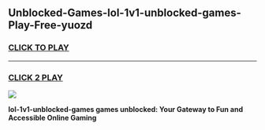 
## Unblocked-Games-lol-1v1-unblocked-games-Play-Free-yuozd
<h3>
<a href="https://premium76.site?title=lol-1v1-unblocked-games&ref=18A1">CLICK TO PLAY</a></h3>
<hr>

<h3>
<a href="https://premium76.site?title=lol-1v1-unblocked-games&ref=18A1">CLICK 2 PLAY</a>
  
</h3>

<a href="https://premium76.site?title=lol-1v1-unblocked-games&ref=18A1"><img src="https://clearcache.store/games.png"></a>


**lol-1v1-unblocked-games games unblocked: Your Gateway to Fun and Accessible Online Gaming**
